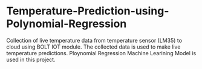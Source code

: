 # Temperature-Prediction-using-Polynomial-Regression
Collection of live temperature data from temperature sensor (LM35) to cloud using BOLT IOT module. The collected data is used to make live temperature predictions. Ploynomial Regression Machine Learining Model is used in this project.
